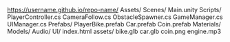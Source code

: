 https://username.github.io/repo-name/
Assets/   Scenes/     Main.unity   Scripts/     PlayerController.cs     CameraFollow.cs     ObstacleSpawner.cs     GameManager.cs     UIManager.cs   Prefabs/     PlayerBike.prefab     Car.prefab     Coin.prefab   Materials/   Models/   Audio/   UI/
index.html
assets/
   bike.glb
   car.glb
   coin.png
   engine.mp3
